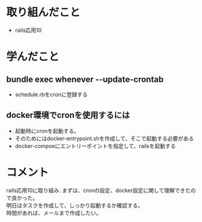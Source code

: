 # 取り組んだこと
- rails応用10

# 学んだこと
## bundle exec whenever --update-crontab
- schedule.rbをcronに登録する

## docker環境でcronを使用するには
- 起動時にcronを起動する。
- そのためにはdocker-entrypoint.shを作成して、そこで起動する必要がある
- docker-compoeにエントリーポイントを指定して、railsを起動する

# コメント
rails応用10に取り組み. 
まずは、cronの設定、docker設定に関して理解できたので良かった。  
明日はタスクを作成して、しっかり起動するか確認する。  
時間があれば、メールまで作成したい。